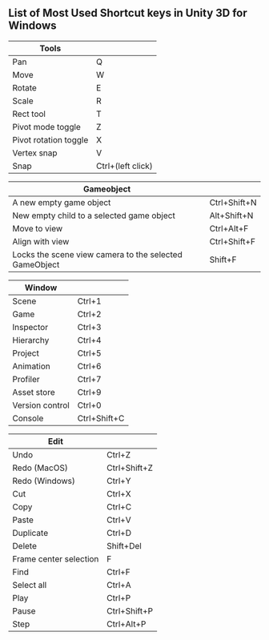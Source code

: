 ## List of Most Used Shortcut keys in Unity 3D for Windows


|Tools||
|-|-|
| Pan | Q |
| Move | W |
| Rotate | E |
| Scale | R |
| Rect tool | T |
| Pivot mode toggle | Z |
| Pivot rotation toggle | X |
| Vertex snap | V |
| Snap | Ctrl+(left click) |

|Gameobject||
| --- | --- |
| A new empty game object | Ctrl+Shift+N |
| New empty child to a selected game object | Alt+Shift+N |
| Move to view | Ctrl+Alt+F |
| Align with view | Ctrl+Shift+F |
| Locks the scene view camera to the selected GameObject | Shift+F |

|Window||
| --- | --- |
| Scene | Ctrl+1 |
| Game | Ctrl+2 |
| Inspector | Ctrl+3 |
| Hierarchy | Ctrl+4 |
| Project | Ctrl+5 |
| Animation | Ctrl+6 |
| Profiler | Ctrl+7 |
| Asset store | Ctrl+9 |
| Version control | Ctrl+0 |
| Console | Ctrl+Shift+C |

|Edit||
| --- | --- |
| Undo | Ctrl+Z |
| Redo (MacOS) | Ctrl+Shift+Z |
| Redo (Windows) | Ctrl+Y |
| Cut | Ctrl+X |
| Copy | Ctrl+C |
| Paste | Ctrl+V |
| Duplicate | Ctrl+D |
| Delete | Shift+Del |
| Frame center selection | F |
| Find | Ctrl+F |
| Select all | Ctrl+A |
| Play | Ctrl+P |
| Pause | Ctrl+Shift+P |
| Step | Ctrl+Alt+P |
